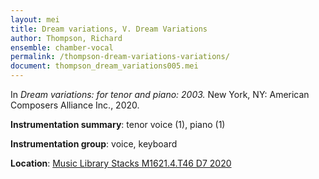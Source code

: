 ```yaml
---
layout: mei
title: Dream variations, V. Dream Variations
author: Thompson, Richard
ensemble: chamber-vocal 
permalink: /thompson-dream-variations-variations/
document: thompson_dream_variations005.mei
---
```


In *Dream variations: for tenor and piano: 2003.* New York, NY: American Composers Alliance Inc., 2020.

**Instrumentation summary**: tenor voice (1), piano (1)

**Instrumentation group**: voice, keyboard

**Location**: <a href="https://tufts.primo.exlibrisgroup.com/permalink/01TUN_INST/1kc9gia/alma991018728135803851" target="_blank">Music Library Stacks M1621.4.T46 D7 2020</a>
